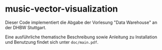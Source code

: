# music-vector-visualization
Dieser Code implementiert die Abgabe der Vorlesung "Data Warehouse" an der DHBW Stuttgart.

Eine ausführliche thematische Beschreibung sowie Anleitung zu Installation und Benutzung findet sich unter `doc/main.pdf`.

